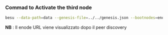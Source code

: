 ### Commad to Activate the third node 
```sh
besu --data-path=data --genesis-file=../../genesis.json --bootnodes=enode://b15ae155fe4a2836ec9bc4cdd2038fb53482c0fb7ef4eb39c7049897480408960ed26d073fd253838b91f73d94820bebbc740db8d7f8a8075b970b87a831cbdb@127.0.0.1:30303 --p2p-port=30305 --rpc-http-enabled --rpc-http-api=ETH,NET,QBFT --host-allowlist="*" --rpc-http-cors-origins="all" --rpc-http-port=8547
```

**NB** : Il enode URL viene visualizzato dopo il peer discovery  
